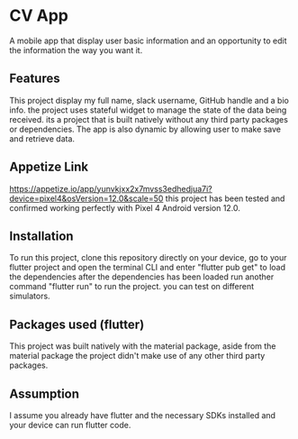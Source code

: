 # CV App
A mobile app that display user basic information and an opportunity to edit the information the way you want it.

## Features
This project display my full name, slack username, GitHub handle and a bio info.
the project uses stateful widget to manage the state of the data being received.
its a project that is built natively without any third party packages or dependencies.
The app is also dynamic by allowing user to make save and retrieve data.

## Appetize Link
https://appetize.io/app/yunvkjxx2x7mvss3edhedjua7i?device=pixel4&osVersion=12.0&scale=50 this project has been tested and confirmed working perfectly with Pixel 4 Android version 12.0.


## Installation
To run this project, clone this repository directly on your device, go to your flutter project and open the terminal CLI and enter "flutter pub get" to load the dependencies after the dependencies has been loaded run another command "flutter run" to run the project. you can test on different simulators. 

## Packages used (flutter)
This project was built natively with the material package, aside from the material package the project didn't make use of any other third party packages.

## Assumption
I assume you already have flutter and the necessary SDKs installed and your device can run flutter code.


